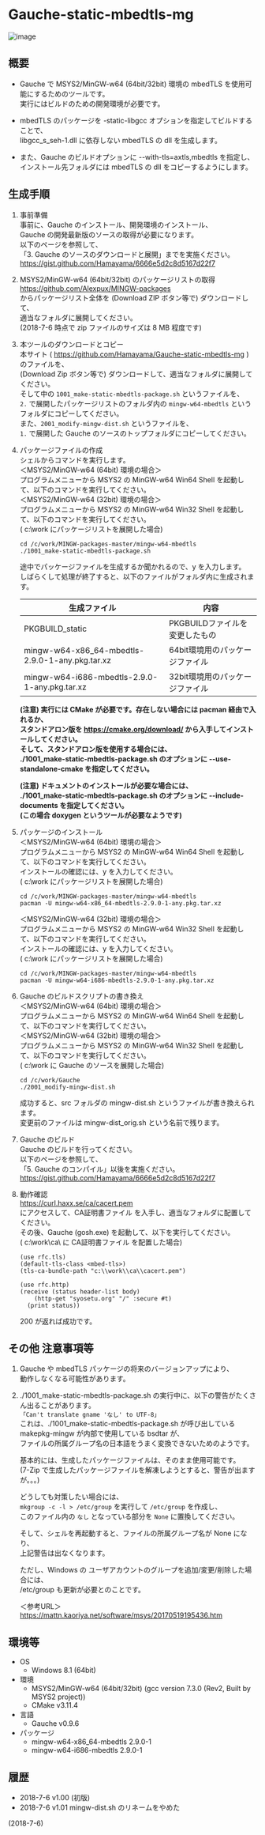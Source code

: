 # Gauche-static-mbedtls-mg

![image](image.png)

## 概要
- Gauche で MSYS2/MinGW-w64 (64bit/32bit) 環境の mbedTLS を使用可能にするためのツールです。  
  実行にはビルドのための開発環境が必要です。

- mbedTLS のパッケージを -static-libgcc オプションを指定してビルドすることで、  
  libgcc_s_seh-1.dll に依存しない mbedTLS の dll を生成します。

- また、Gauche のビルドオプションに --with-tls=axtls,mbedtls を指定し、  
  インストール先フォルダには mbedTLS の dll をコピーするようにします。


## 生成手順
1. 事前準備  
   事前に、Gauche のインストール、開発環境のインストール、  
   Gauche の開発最新版のソースの取得が必要になります。  
   以下のページを参照して、  
   「3. Gauche のソースのダウンロードと展開」までを実施ください。  
   https://gist.github.com/Hamayama/6666e5d2c8d5167d22f7

2. MSYS2/MinGW-w64 (64bit/32bit) のパッケージリストの取得  
   https://github.com/Alexpux/MINGW-packages  
   からパッケージリスト全体を (Download ZIP ボタン等で) ダウンロードして、  
   適当なフォルダに展開してください。  
   (2018-7-6 時点で zip ファイルのサイズは 8 MB 程度です)

3. 本ツールのダウンロードとコピー  
   本サイト ( https://github.com/Hamayama/Gauche-static-mbedtls-mg ) のファイルを、  
   (Download Zip ボタン等で) ダウンロードして、適当なフォルダに展開してください。  
   そして中の `1001_make-static-mbedtls-package.sh` というファイルを、  
   `2.` で展開したパッケージリストのフォルダ内の `mingw-w64-mbedtls` というフォルダにコピーしてください。  
   また、`2001_modify-mingw-dist.sh` というファイルを、  
   `1.` で展開した Gauche のソースのトップフォルダにコピーしてください。

4. パッケージファイルの作成  
   シェルからコマンドを実行します。  
   ＜MSYS2/MinGW-w64 (64bit) 環境の場合＞  
   プログラムメニューから MSYS2 の MinGW-w64 Win64 Shell を起動して、以下のコマンドを実行してください。  
   ＜MSYS2/MinGW-w64 (32bit) 環境の場合＞  
   プログラムメニューから MSYS2 の MinGW-w64 Win32 Shell を起動して、以下のコマンドを実行してください。  
   ( c:\work にパッケージリストを展開した場合)
   ```
   cd /c/work/MINGW-packages-master/mingw-w64-mbedtls
   ./1001_make-static-mbedtls-package.sh
   ```
   途中でパッケージファイルを生成するか聞かれるので、y を入力します。  
   しばらくして処理が終了すると、以下のファイルがフォルダ内に生成されます。
   
   |<div align="center">生成ファイル</div>|<div align="center">内容</div>|
   |---|---|
   |PKGBUILD_static                                |PKGBUILDファイルを変更したもの |
   |mingw-w64-x86_64-mbedtls-2.9.0-1-any.pkg.tar.xz|64bit環境用のパッケージファイル|
   |mingw-w64-i686-mbedtls-2.9.0-1-any.pkg.tar.xz  |32bit環境用のパッケージファイル|
   
   **(注意) 実行には CMake が必要です。存在しない場合には pacman 経由で入れるか、  
   スタンドアロン版を https://cmake.org/download/ から入手してインストールしてください。  
   そして、スタンドアロン版を使用する場合には、  
   ./1001_make-static-mbedtls-package.sh のオプションに --use-standalone-cmake を指定してください。**
   
   **(注意) ドキュメントのインストールが必要な場合には、  
   ./1001_make-static-mbedtls-package.sh のオプションに --include-documents を指定してください。  
   (この場合 doxygen というツールが必要なようです)**

5. パッケージのインストール  
   ＜MSYS2/MinGW-w64 (64bit) 環境の場合＞  
   プログラムメニューから MSYS2 の MinGW-w64 Win64 Shell を起動して、以下のコマンドを実行してください。  
   インストールの確認には、y を入力してください。  
   ( c:\work にパッケージリストを展開した場合)
   ```
   cd /c/work/MINGW-packages-master/mingw-w64-mbedtls
   pacman -U mingw-w64-x86_64-mbedtls-2.9.0-1-any.pkg.tar.xz
   ```
   ＜MSYS2/MinGW-w64 (32bit) 環境の場合＞  
   プログラムメニューから MSYS2 の MinGW-w64 Win32 Shell を起動して、以下のコマンドを実行してください。  
   インストールの確認には、y を入力してください。  
   ( c:\work にパッケージリストを展開した場合)
   ```
   cd /c/work/MINGW-packages-master/mingw-w64-mbedtls
   pacman -U mingw-w64-i686-mbedtls-2.9.0-1-any.pkg.tar.xz
   ```

6. Gauche のビルドスクリプトの書き換え  
   ＜MSYS2/MinGW-w64 (64bit) 環境の場合＞  
   プログラムメニューから MSYS2 の MinGW-w64 Win64 Shell を起動して、以下のコマンドを実行してください。  
   ＜MSYS2/MinGW-w64 (32bit) 環境の場合＞  
   プログラムメニューから MSYS2 の MinGW-w64 Win32 Shell を起動して、以下のコマンドを実行してください。  
   ( c:\work に Gauche のソースを展開した場合)
   ```
   cd /c/work/Gauche
   ./2001_modify-mingw-dist.sh
   ```
   成功すると、src フォルダの mingw-dist.sh というファイルが書き換えられます。  
   変更前のファイルは mingw-dist_orig.sh という名前で残ります。

7. Gauche のビルド  
   Gauche のビルドを行ってください。  
   以下のページを参照して、  
   「5. Gauche のコンパイル」以後を実施ください。  
   https://gist.github.com/Hamayama/6666e5d2c8d5167d22f7

8. 動作確認  
   https://curl.haxx.se/ca/cacert.pem  
   にアクセスして、CA証明書ファイル を入手し、適当なフォルダに配置してください。  
   その後、Gauche (gosh.exe) を起動して、以下を実行してください。  
   ( c:\work\ca\ に CA証明書ファイル を配置した場合)
   ```
   (use rfc.tls)
   (default-tls-class <mbed-tls>)
   (tls-ca-bundle-path "c:\\work\\ca\\cacert.pem")
   
   (use rfc.http)
   (receive (status header-list body)
       (http-get "syosetu.org" "/" :secure #t)
     (print status))
   ```
   200 が返れば成功です。


## その他 注意事項等
1. Gauche や mbedTLS パッケージの将来のバージョンアップにより、  
   動作しなくなる可能性があります。

2. ./1001_make-static-mbedtls-package.sh の実行中に、以下の警告がたくさん出ることがあります。  
   `「Can't translate gname 'なし' to UTF-8」`  
   これは、./1001_make-static-mbedtls-package.sh が呼び出している  
   makepkg-mingw が内部で使用している bsdtar が、  
   ファイルの所属グループ名の日本語をうまく変換できないためのようです。  
   
   基本的には、生成したパッケージファイルは、そのまま使用可能です。  
   (7-Zip で生成したパッケージファイルを解凍しようとすると、警告が出ますが。。。)  
   
   どうしても対策したい場合には、  
   `mkgroup -c -l > /etc/group` を実行して `/etc/group` を作成し、  
   このファイル内の `なし` となっている部分を `None` に置換してください。  
   
   そして、シェルを再起動すると、ファイルの所属グループ名が None になり、  
   上記警告は出なくなります。  
   
   ただし、Windows の ユーザアカウントのグループを追加/変更/削除した場合には、  
   /etc/group も更新が必要とのことです。  
   
   ＜参考URL＞  
   https://mattn.kaoriya.net/software/msys/20170519195436.htm


## 環境等
- OS
  - Windows 8.1 (64bit)
- 環境
  - MSYS2/MinGW-w64 (64bit/32bit) (gcc version 7.3.0 (Rev2, Built by MSYS2 project))
  - CMake v3.11.4
- 言語
  - Gauche v0.9.6
- パッケージ
  - mingw-w64-x86_64-mbedtls 2.9.0-1
  - mingw-w64-i686-mbedtls 2.9.0-1

## 履歴
- 2018-7-6   v1.00 (初版)
- 2018-7-6   v1.01 mingw-dist.sh のリネームをやめた


(2018-7-6)
